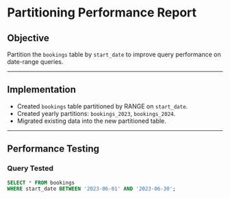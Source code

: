 # Partitioning Performance Report

## Objective

Partition the `bookings` table by `start_date` to improve query performance on date-range queries.

---

## Implementation

- Created `bookings` table partitioned by RANGE on `start_date`.
- Created yearly partitions: `bookings_2023`, `bookings_2024`.
- Migrated existing data into the new partitioned table.

---

## Performance Testing

### Query Tested

```sql
SELECT * FROM bookings
WHERE start_date BETWEEN '2023-06-01' AND '2023-06-30';
